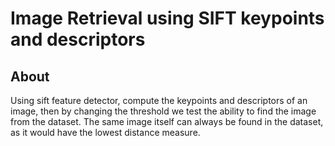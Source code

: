# Image Retrieval using SIFT keypoints and descriptors
 
## About

Using sift feature detector, compute the keypoints and descriptors of an image, then by changing the threshold we test the ability to find the image from the dataset. The same image itself can always be found in the dataset, as it would have the lowest distance measure.
